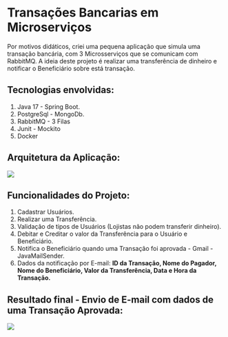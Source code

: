 <h1>Transações Bancarias em Microserviços</h1>
<p>Por motivos didáticos, criei uma pequena aplicação que simula uma transação bancária, com 3 Microsserviços que se comunicam com RabbitMQ. A ideia deste projeto é realizar uma transferência de dinheiro e notificar o Beneficiário sobre está transação.</p>
<h2>Tecnologias envolvidas:</h2>
<ol>
  <li>Java 17 - Spring Boot.</li>
  <li>PostgreSql - MongoDb.</li>
  <li>RabbitMQ - 3 Filas</li>
  <li>Junit - Mockito</li>
  <li>Docker</li>
</ol>
<h2>Arquitetura da Aplicação:</h2>
<img src="https://github.com/user-attachments/assets/aee6d6ab-db92-4bc6-96f8-f550751cb746">
<h2>Funcionalidades do Projeto:</h2>
<ol>
  <li>Cadastrar Usuários.</li>
  <li>Realizar uma Transferência.</li>
  <li>Validação de tipos de Usuários (Lojistas não podem transferir dinheiro).</li>
  <li>Debitar e Creditar o valor da Transferência para o Usuário e Beneficiário.</li>
  <li>Notifica o Beneficiário quando uma Transação foi aprovada - Gmail - JavaMailSender.</li>
  <li>Dados da notificação por E-mail: <strong>ID da Transação, Nome do Pagador, Nome do Beneficiário, Valor da Transferência, Data e Hora da Transação.</strong></li>
</ol>
<h2>Resultado final - Envio de E-mail com dados de uma Transação Aprovada:</h2>
<img src="https://github.com/user-attachments/assets/75c33d34-9781-4713-8ba7-06f43368d695">
